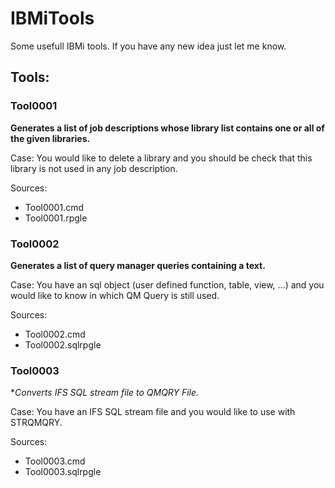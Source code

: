 # IBMiTools

Some usefull IBMi tools.
If you have any new idea just let me know.

## Tools:

### Tool0001

**Generates a list of job descriptions whose library list contains one or all of the given libraries.**

Case: You would like to delete a library and you should be check that this library is not used in any job description.

Sources:
- Tool0001.cmd
- Tool0001.rpgle

### Tool0002

**Generates a list of query manager queries containing a text.**

Case: You have an sql object (user defined function, table, view, ...) and you would like to know in which QM Query is still used. 

Sources:
- Tool0002.cmd
- Tool0002.sqlrpgle

### Tool0003 ###

**Converts IFS SQL stream file to *QMQRY File.**

Case: You have an IFS SQL stream file and you would like to use with STRQMQRY.

Sources:
- Tool0003.cmd
- Tool0003.sqlrpgle

